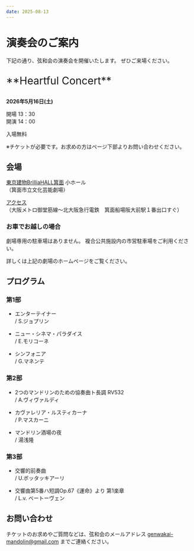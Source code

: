 ```yaml
---
date: 2025-08-13
---
```


<style>
.concert-title {
    /* font-family: Gabriola; */
    font-size: 2em;
    margin: 1em 0;
}
</style>

# 演奏会のご案内

<!-- more -->

下記の通り、弦和会の演奏会を開催いたします。
ぜひご来場ください。

<p class="concert-title" markdown>
**Heartful Concert**
</p>

**2026年5月16日(土)**

開場 13：30  
開演 14：00

入場無料

※チケットが必要です。お求めの方はページ下部よりお問い合わせください。

## 会場
[東京建物BrilliaHALL箕面](https://minoh-geino.jp/) 小ホール  
（箕面市立文化芸能劇場）

[アクセス](https://minoh-geino.jp/access/)  
（大阪メトロ御堂筋線～北大阪急行電鉄　箕面船場阪大前駅１番出口すぐ）


### お車でお越しの場合

劇場専用の駐車場はありません。
複合公共施設内の市営駐車場をご利用ください。

詳しくは上記の劇場のホームページをご覧ください。


## プログラム

### 第1部

<div class="grid cards" markdown>

-   エンターテイナー  
    / S.ジョプリン

-   ニュー・シネマ・パラダイス  
    / E.モリコーネ

-   シンフォニア  
    / G.マネンテ

</div>

### 第2部

<div class="grid cards" markdown>

-   2つのマンドリンのための協奏曲ト長調 RV532  
    / A.ヴィヴァルディ

-   カヴァレリア・ルスティカーナ  
    / P.マスカーニ

-   マンドリン酒場の夜  
    / 湯浅隆

</div>

### 第3部
<div class="grid cards" markdown>

-   交響的前奏曲  
    / U.ボッタッキアーリ
    
-   交響曲第5番ハ短調Op.67《運命》より 第1楽章  
    / L.v. ベートーヴェン

</div>


## お問い合わせ

チケットのお求めやご質問などは、弦和会のメールアドレス
[genwakai-mandolin@gmail.com](mailto:genwakai-mandolin@gmail.com)
までご連絡ください。


